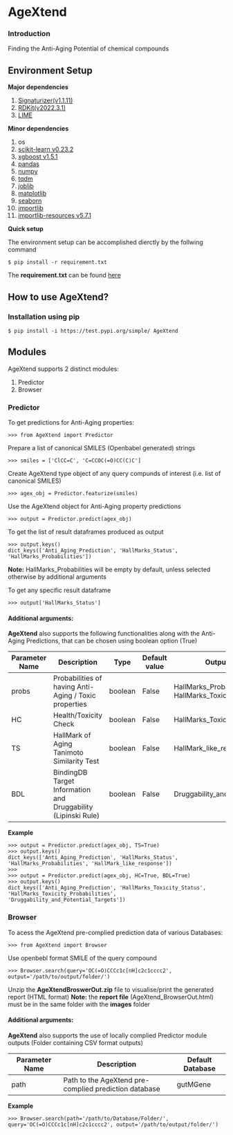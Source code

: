 # AgeXtend

### Introduction
Finding the Anti-Aging Potential of chemical compounds

## Environment Setup

**Major dependencies**
1. [Signaturizer(v1.1.11)](https://gitlabsbnb.irbbarcelona.org/packages/signaturizer)
2. [RDKit(v2022.3.1)](https://www.rdkit.org/)
3. [LIME](https://github.com/marcotcr/lime)

**Minor dependencies**
1. os
2. [scikit-learn v0.23.2](https://scikit-learn.org/stable/whats_new/v1.0.html)
3. [xgboost v1.5.1](https://github.com/dmlc/xgboost)
4. [pandas](https://pandas.pydata.org/)
5. [numpy](https://numpy.org)
6. [tqdm](https://tqdm.github.io)
7. [joblib](https://pypi.org/project/joblib/)
8. [matplotlib](https://pypi.org/project/matplotlib/)
9. [seaborn](https://seaborn.pydata.org/)
10. [importlib](https://pypi.org/project/importlib/)
11. [importlib-resources v5.7.1](https://github.com/python/importlib_resources)


**Quick setup**

The environment setup can be accomplished dierctly by the follwing command
```
$ pip install -r requirement.txt
```
The **requirement.txt** can be found [here](https://github.com/the-ahuja-lab/AgeXtend/blob/main/env/requirement.txt)


## How to use AgeXtend?

### Installation using pip 
```
$ pip install -i https://test.pypi.org/simple/ AgeXtend
```

## Modules
AgeXtend supports 2 distinct modules:<br/>
1. Predictor
2. Browser

### Predictor

To get predictions for Anti-Aging properties:<br/>
```
>>> from AgeXtend import Predictor
```
Prepare a list of canonical SMILES (Openbabel generated) strings
```
>>> smiles = ['ClCC=C', 'C=CCOC(=O)CC(C)C'] 
```
Create AgeXtend type object of any query compunds of interest (i.e. list of canonical SMILES)
```
>>> agex_obj = Predictor.featurize(smiles)
```
Use the AgeXtend object for Anti-Aging property predictions
```
>>> output = Predictor.predict(agex_obj)
```
To get the list of result dataframes produced as output
```
>>> output.keys()
dict_keys(['Anti_Aging_Prediction', 'HallMarks_Status', 'HallMarks_Probabilities'])
```
**Note:** HallMarks_Probabilities will be empty by default, unless selected otherwise by additional arguments

To get any specific result dataframe
```
>>> output['HallMarks_Status']
```

#### Additional arguments:
**AgeXtend** also supports the following functionalities along with the Anti-Aging Predictions, that can be chosen using boolean option (True)

| Parameter Name | Description | Type | Default value | **Output(If True)** |
| -------- | -------- | -------- | -------- | -------- |
| probs | Probabilities of having Anti-Aging / Toxic properties | boolean  | False | HallMarks_Probabilities / HallMarks_Toxicity_Probabilities |
| HC | Health/Toxicity Check | boolean  | False | HallMarks_Toxicity_Status |
| TS | HallMark of Aging Tanimoto Similarity Test | boolean  | False | HallMark_like_response |
| BDL | BindingDB Target Information and Druggability (Lipinski Rule) | boolean  | False | Druggability_and_Potential_Targets |


**Example**
```
>>> output = Predictor.predict(agex_obj, TS=True)
>>> output.keys()
dict_keys(['Anti_Aging_Prediction', 'HallMarks_Status', 'HallMarks_Probabilities', 'HallMark_like_response'])
>>> 
>>> output = Predictor.predict(agex_obj, HC=True, BDL=True)
>>> output.keys()
dict_keys(['Anti_Aging_Prediction', 'HallMarks_Toxicity_Status', 'HallMarks_Toxicity_Probabilities', 'Druggability_and_Potential_Targets'])
```


### Browser

To acess the AgeXtend pre-complied prediction data of various Databases:<br/>
```
>>> from AgeXtend import Browser
```
Use openbebl format SMILE of the query compound
```
>>> Browser.search(query='OC(=O)CCCc1c[nH]c2c1cccc2', output='/path/to/output/folder/')
```

Unzip the **AgeXtendBroswerOut.zip** file to visualise/print the generated report (HTML format)
**Note:** the **report file** (AgeXtend_BrowserOut.html) must be in the same folder with the **images** folder


#### Additional arguments:
**AgeXtend** also supports the use of locally complied Predictor module outputs (Folder containing CSV format outputs)

| Parameter Name | Description | Default Database |
| -------- | -------- | -------- |
| path | Path to the AgeXtend pre-complied prediction database | gutMGene |

**Example**
```
>>> Browser.search(path='/path/to/Database/Folder/', query='OC(=O)CCCc1c[nH]c2c1cccc2', output='/path/to/output/folder/')
```
